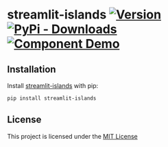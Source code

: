 streamlit-islands  [![Version](https://img.shields.io/pypi/v/streamlit-islands)](https://pypi.org/project/streamlit-islands/#history) 
[![PyPi - Downloads](https://img.shields.io/pypi/dm/streamlit-islands)](https://pypi.org/project/streamlit-islands/#files)[![Component Demo](https://static.streamlit.io/badges/streamlit_badge_black_white.svg)](https://islands-demo.streamlit.app/)
============

## Installation
Install [streamlit-islands](https://pypi.org/project/streamlit-islands/) with pip:
```bash
pip install streamlit-islands
```

## License
This project is licensed under the [MIT License](LICENSE.txt)

[say_hello]: # ("bob")